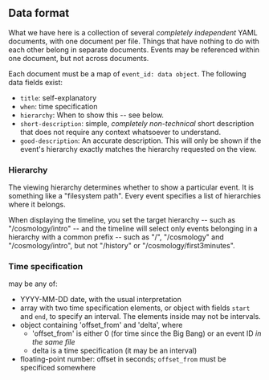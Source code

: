 Data format
-----------

What we have here is a collection of several *completely independent* YAML
documents, with one document per file. Things that have nothing to do with
each other belong in separate documents. Events may be referenced within one
document, but not across documents.

Each document must be a map of `event_id: data object`. The following data fields
exist:

- `title`: self-explanatory
- `when`: time specification
- `hierarchy`: When to show this -- see below.
- `short-description`: simple, *completely non-technical* short description that does not require any context whatsoever to understand.
- `good-description`: An accurate description. This will only be shown if the event's hierarchy exactly matches the hierarchy requested on the view.

### Hierarchy

The viewing hierarchy determines whether to show a particular event. It is something like a "filesystem path". Every event specifies a list of hierarchies where it belongs.

When displaying the timeline, you set the target hierarchy -- such as "/cosmology/intro" -- and the timeline will select only events belonging in a hierarchy with a common prefix -- such as "/", "/cosmology" and "/cosmology/intro", but not "/history" or "/cosmology/first3minutes".

### Time specification

may be any of:

- YYYY-MM-DD date, with the usual interpretation
- array with two time specification elements, or object with fields `start` and `end`, to specify an interval. The elements inside may not be intervals.
- object containing 'offset_from' and 'delta', where
  - 'offset_from' is either 0 (for time since the Big Bang) or an event ID *in the same file*
  - delta is a time specification (it may be an interval)
- floating-point number: offset in seconds; `offset_from` must be specificed somewhere
